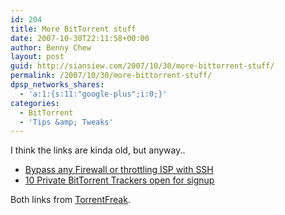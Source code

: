 ```yaml
---
id: 204
title: More BitTorrent stuff
date: 2007-10-30T22:11:58+00:00
author: Benny Chew
layout: post
guid: http://siansiew.com/2007/10/30/more-bittorrent-stuff/
permalink: /2007/10/30/more-bittorrent-stuff/
dpsp_networks_shares:
  - 'a:1:{s:11:"google-plus";i:0;}'
categories:
  - BitTorrent
  - 'Tips &amp; Tweaks'
---
```

I think the links are kinda old, but anyway..

  * <a href="http://torrentfreak.com/bittorrent-over-ssh-071014/" target="_blank">Bypass any Firewall or throttling ISP with SSH</a>
  * <a href="http://torrentfreak.com/10-private-trackers-open-for-signup-071020/" target="_blank">10 Private BitTorrent Trackers open for signup</a>

Both links from <a href="http://torrentfreak.com/" target="_blank">TorrentFreak</a>.